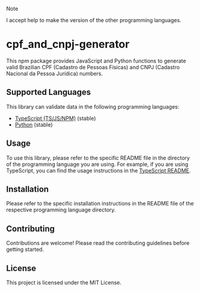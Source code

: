 > [!NOTE]
> I accept help to make the version of the other programming languages.

# cpf_and_cnpj-generator

This npm package provides JavaScript and Python functions to generate valid Brazilian CPF (Cadastro de Pessoas Físicas) and CNPJ (Cadastro Nacional da Pessoa Jurídica) numbers.

## Supported Languages

This library can validate data in the following programming languages:

- [TypeScript (TS/JS/NPM)](https://github.com/gabriel-logan/Gerador-CPF-e-CNPJ-valido/tree/main/packages/typescript/README.md) (stable)
- [Python](https://github.com/gabriel-logan/Gerador-CPF-e-CNPJ-valido/tree/main/packages/python/README.md) (stable)

## Usage

To use this library, please refer to the specific README file in the directory of the programming language you are using. 
For example, if you are using TypeScript, you can find the usage instructions in the [TypeScript README](https://github.com/gabriel-logan/Gerador-CPF-e-CNPJ-valido/tree/main/packages/typescript/README.md).

## Installation

Please refer to the specific installation instructions in the README file of the respective programming language directory.

## Contributing

Contributions are welcome! Please read the contributing guidelines before getting started.

## License

This project is licensed under the MIT License.